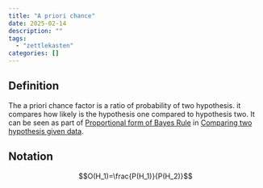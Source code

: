 ```yaml
---
title: "A priori chance"
date: 2025-02-14
description: ""
tags: 
  - "zettlekasten"
categories: []
---
```


## Definition

The a priori chance factor is a ratio of probability of two hypothesis. it compares how likely is the hypothesis one compared to hypothesis two. It can be seen as part of [Proportional form of Bayes Rule](Proportional%20form%20of%20Bayes%20Rule.md) in [Comparing two hypothesis given data](Comparing%20two%20hypothesis%20given%20data.md).

## Notation

$$O(H_1)=\frac{P(H_1)}{P(H_2)}$$
